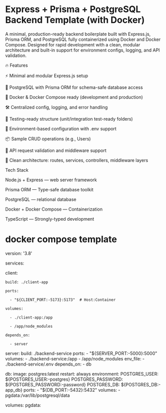 # Express + Prisma + PostgreSQL Backend Template (with Docker)
A minimal, production-ready backend boilerplate built with Express.js, Prisma ORM, and PostgreSQL fully containerized using Docker and Docker Compose. Designed for rapid development with a clean, modular architecture and built-in support for environment configs, logging, and API validation.

🔥 Features

⚡ Minimal and modular Express.js setup

🧱 PostgreSQL with Prisma ORM for schema-safe database access

🐳 Docker & Docker Compose ready (development and production)

🛠 Centralized config, logging, and error handling

🧪 Testing-ready structure (unit/integration test-ready folders)

🔐 Environment-based configuration with .env support

📦 Sample CRUD operations (e.g., Users)

📜 API request validation and middleware support

📁 Clean architecture: routes, services, controllers, middleware layers


Tech Stack

Node.js + Express — web server framework

Prisma ORM — Type-safe database toolkit

PostgreSQL — relational database

Docker + Docker Compose — Containerization 

TypeScript — Strongly-typed development



# docker compose template

version: '3.8'


services:

  client:
  
    build: ./client-app
    
    ports:
    
      - "${CLIENT_PORT:-5173}:5173"  # Host:Container
      
    volumes:
    
      - ./client-app:/app
      
      - /app/node_modules
      
    depends_on:
    
      - server

  server:
    build: ./backend-service
    ports:
      - "${SERVER_PORT:-5000}:5000"
    volumes:
      - ./backend-service:/app
      - /app/node_modules
    env_file:
      - ./backend-service/.env
    depends_on:
      - db

  db:
    image: postgres:latest
    restart: always
    environment:
      POSTGRES_USER: ${POSTGRES_USER:-postgres}
      POSTGRES_PASSWORD: ${POSTGRES_PASSWORD:-password}
      POSTGRES_DB: ${POSTGRES_DB:-app_db}
    ports:
      - "${DB_PORT:-5432}:5432"
    volumes:
      - pgdata:/var/lib/postgresql/data

volumes:
  pgdata:





